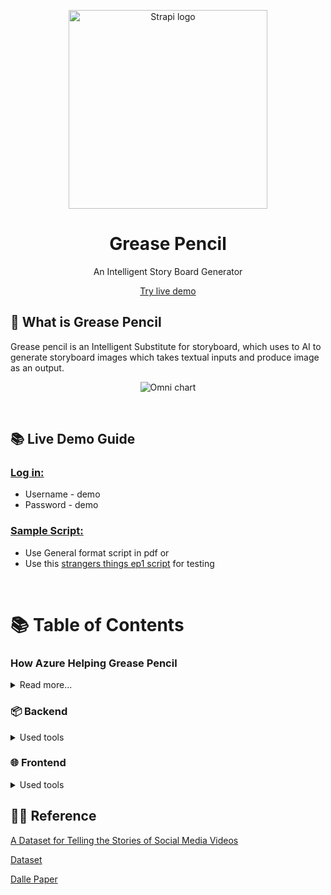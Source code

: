 <p align="center">
  <a href="https://strapi.io">
    <img src="https://i.ibb.co/rF4cHpr/g-logo-01.png" width="318px" alt="Strapi logo" />
  </a>
</p>
<h1 align="center">Grease Pencil</h1>
<p align="center">An Intelligent Story Board Generator</p>
<p align="center"><a href="http://grease-pencil-1.herokuapp.com/">Try live demo</a></p>

## 🤔 What is Grease Pencil

Grease pencil is an Intelligent Substitute for storyboard, which uses to AI to generate storyboard images which takes textual inputs and produce image as an output.

<p align="center">
    <img src="https://i.ibb.co/vx37j3p/flow-diagram.png" alt="Omni chart" />
  </a>
</p>

<br>

## 📚 Live Demo Guide

### <a href="http://grease-pencil-1.herokuapp.com/"> Log in:</a>
- Username - demo
- Password - demo

### <a href="https://www.dailyscript.com/scripts/STRANGER-THINGS-1x01-The-Vanishing-of-Will-Byers-2ND-PINK.pdf">Sample Script:</a>
- Use General format script in pdf or
- Use this <a href="http://www.dailyscript.com/scripts/STRANGER-THINGS-1x01-The-Vanishing-of-Will-Byers-2ND-PINK.pdf">strangers things ep1 script</a> for testing

<br>

# 📚 Table of Contents

###  How  Azure Helping Grease Pencil

<details>
<summary>Read more...</summary>

#### **Storage Layer:**

-   Azure Blob Storage - for dataset [only images]
    
-   Azure Cosmos DB (SQL API) - for dataset [text prompts for the given images]
    
-   Azure Files - to hold user/client scripts
    
-   Azure Database for MySQL - holding User Details, User Activity, Invoicing and other relational data of the Grease Pencil
 #### **Code Pipeline:**
-   Azure Repos - Source code maintenance and version control
    
-   Azure Pipeline - To Build a docker image from the repository upon a commit in master branch
    
-   Container Registry - To Store the built docker images
    
-   App Service - To host the application from a docker image with zero downtime
 #### **MLOps:**
 -   Azure Data Factory - To process the data and stage for training upon new data or code check-ins
    
-   Azure ML Workspace - To run a training job and store the model in Model Registry
  </details>


### 📦 Backend

<details>
<summary>Used tools</summary>

#### Python

- Flask

  </details>

### 🌐 Frontend

<details>
<summary>Used tools</summary>

- HTML5
- Boot strap
- css
- Java script
  </details>

## 🙌🏼 Reference

<p><a href="https://www.aclweb.org/anthology/D18-1117.pdf">A Dataset for Telling the Stories of Social Media Videos</a></p>
<p><a href="https://prior.allenai.org/projects/charades-ego">Dataset</a></p>
<p><a href="https://arxiv.org/pdf/2102.12092.pdf">Dalle Paper</a></p>


